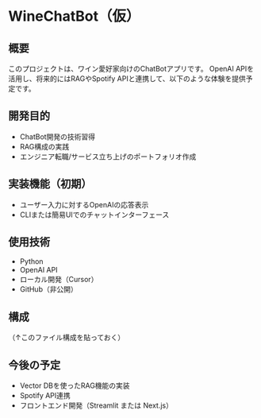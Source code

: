 # WineChatBot（仮）

## 概要
このプロジェクトは、ワイン愛好家向けのChatBotアプリです。
OpenAI APIを活用し、将来的にはRAGやSpotify APIと連携して、以下のような体験を提供予定です。

## 開発目的
- ChatBot開発の技術習得
- RAG構成の実践
- エンジニア転職/サービス立ち上げのポートフォリオ作成

## 実装機能（初期）
- ユーザー入力に対するOpenAIの応答表示
- CLIまたは簡易UIでのチャットインターフェース

## 使用技術
- Python
- OpenAI API
- ローカル開発（Cursor）
- GitHub（非公開）

## 構成
（↑このファイル構成を貼っておく）

## 今後の予定
- Vector DBを使ったRAG機能の実装
- Spotify API連携
- フロントエンド開発（Streamlit または Next.js）